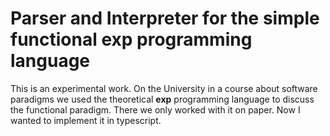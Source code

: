 # Parser and Interpreter for the simple functional **exp** programming language

This is an experimental work.
On the University in a course about software paradigms we used the theoretical **exp** programming language
to discuss the functional paradigm. There we only worked with it on paper.
Now I wanted to implement it in typescript.